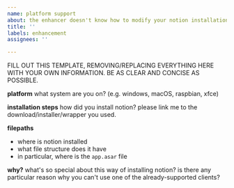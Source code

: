 ```yaml
---
name: platform support
about: the enhancer doesn't know how to modify your notion installation?
title: ''
labels: enhancement
assignees: ''

---
```


FILL OUT THIS TEMPLATE, REMOVING/REPLACING EVERYTHING HERE WITH YOUR OWN INFORMATION.
BE AS CLEAR AND CONCISE AS POSSIBLE.

**platform**
what system are you on? (e.g. windows, macOS, raspbian, xfce)

**installation steps**
how did you install notion?
please link me to the download/installer/wrapper you used.

**filepaths**
- where is notion installed
- what file structure does it have
- in particular, where is the `app.asar` file

**why?**
what's so special about this way of installing notion?
is there any particular reason why you can't use one of the already-supported clients?
